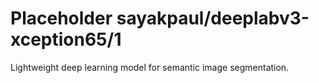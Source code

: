 # Placeholder sayakpaul/deeplabv3-xception65/1
Lightweight deep learning model for semantic image segmentation.

<!-- task: image-segmentation -->
<!-- network-architecture: deeplab-xception65-coco-voc-trainaug -->
<!-- dataset: pascal-voc-2012 -->
<!-- fine-tunable: false -->
<!-- license: apache-2.0 -->
